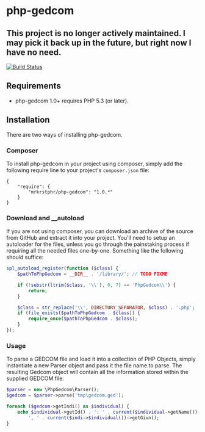# php-gedcom

## This project is no longer actively maintained. I may pick it back up in the future, but right now I have no need.

[![Build Status](https://secure.travis-ci.org/mrkrstphr/php-gedcom.png?branch=master)](https://travis-ci.org/mrkrstphr/php-gedcom)

## Requirements

* php-gedcom 1.0+ requires PHP 5.3 (or later).

## Installation

There are two ways of installing php-gedcom.

### Composer

To install php-gedcom in your project using composer, simply add the following require line to your project's `composer.json` file:

    {
        "require": {
            "mrkrstphr/php-gedcom": "1.0.*"
        }
    }

### Download and __autoload

If you are not using composer, you can download an archive of the source from GitHub and extract it into your project. You'll need to setup an autoloader for the files, unless you go through the painstaking process if requiring all the needed files one-by-one. Something like the following should suffice:

```php
spl_autoload_register(function ($class) {
    $pathToPhpGedcom = __DIR__ . '/library/'; // TODO FIXME

    if (!substr(ltrim($class, '\\'), 0, 7) == 'PhpGedcom\\') {
        return;
    }

    $class = str_replace('\\', DIRECTORY_SEPARATOR, $class) . '.php';
    if (file_exists($pathToPhpGedcom . $class)) {
        require_once($pathToPhpGedcom . $class);
    }
});
```

### Usage

To parse a GEDCOM file and load it into a collection of PHP Objects, simply instantiate a new Parser object and pass it the file name to parse. The resulting Gedcom object will contain all the information stored within the supplied GEDCOM file:

```php
$parser = new \PhpGedcom\Parser();
$gedcom = $parser->parse('tmp\gedcom.ged');

foreach ($gedcom->getIndi() as $individual) {
    echo $individual->getId() . ': ' . current($individual->getName())->getSurn() .
        ', ' . current($indi->$individual())->getGivn();
}
```
